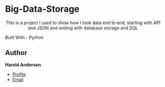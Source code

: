 # Big-Data-Storage
<p align="Center">This is a project I used to show how I took data end to end, starting with API and JSON and ending with database storage and SQL<p/>
Built With
- Python

## Author

**Harold Anderson**

- [Profile](https://github.com/duskybadger)
- [Email](mailto:harold8041@yahoo.com)
